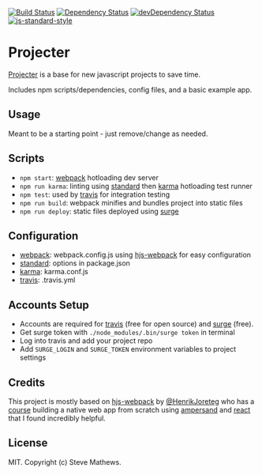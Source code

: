 [![Build Status](https://travis-ci.org/stevenmathews/projecter.svg?branch=master)](https://travis-ci.org/stevenmathews/projecter)
[![Dependency Status](https://david-dm.org/stevenmathews/projecter.svg)](https://david-dm.org/stevenmathews/projecter)
[![devDependency Status](https://david-dm.org/stevenmathews/projecter/dev-status.svg)](https://david-dm.org/stevenmathews/projecter#info=devDependencies)
[![js-standard-style](https://img.shields.io/badge/code%20style-standard-brightgreen.svg?style=flat)](https://github.com/feross/standard)

# Projecter

[Projecter](http://projecter.surge.sh/) is a base for new javascript projects to save time.

Includes npm scripts/dependencies, config files, and a basic example app.

## Usage
Meant to be a starting point - just remove/change as needed.

## Scripts
- `npm start`: [webpack](http://webpack.github.io/docs/webpack-dev-server.html) hotloading dev server 
- `npm run karma`: linting using [standard](https://github.com/feross/standard) then [karma](https://karma-runner.github.io/0.13/index.html) hotloading test runner 
- `npm test`: used by [travis](https://travis-ci.org/) for integration testing
- `npm run build`: webpack minifies and bundles project into static files
- `npm run deploy`: static files deployed using [surge](https://surge.sh/)

## Configuration
- [webpack](http://webpack.github.io/docs/configuration.html): webpack.config.js using [hjs-webpack](https://github.com/HenrikJoreteg/hjs-webpack) for easy configuration
- [standard](https://github.com/feross/standard): options in package.json
- [karma](https://karma-runner.github.io/0.13/config/configuration-file.html): karma.conf.js
- [travis](http://docs.travis-ci.com/user/customizing-the-build/): .travis.yml

## Accounts Setup
- Accounts are required for [travis](https://travis-ci.org/) (free for open source) and [surge](https://surge.sh/) (free).
- Get surge token with `./node_modules/.bin/surge token` in terminal
- Log into travis and add your project repo
- Add `SURGE_LOGIN` and `SURGE_TOKEN` environment variables to project settings

## Credits
This project is mostly based on [hjs-webpack](https://github.com/HenrikJoreteg/hjs-webpack) by [@HenrikJoreteg](http://twitter.com/henrikjoreteg) who has a [course](http://learn.humanjavascript.com) building a native web app from scratch using [ampersand](http://ampersandjs.com/) and [react](https://facebook.github.io/react/) that I found incredibly helpful.

## License
MIT. Copyright (c) Steve Mathews.